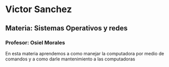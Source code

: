 # **Victor Sanchez**

## Materia: Sistemas Operativos y redes
### Profesor: Osiel Morales
En esta materia aprendemos a como manejar la computadora por medio de comandos y a como darle mantenimiento a las computadoras
